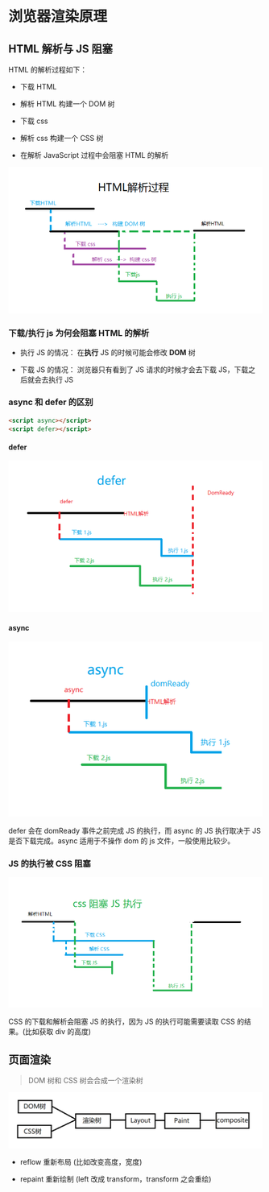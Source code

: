 # 浏览器渲染原理

## HTML 解析与 JS 阻塞

HTML 的解析过程如下：

- 下载 HTML

- 解析 HTML 构建一个 DOM 树

- 下载 css

- 解析 css 构建一个 CSS 树

- 在解析 JavaScript 过程中会阻塞 HTML 的解析

![HTML解析过程](./image/jpxi.png)

### 下载/执行 js 为何会阻塞 HTML 的解析

- 执行 JS 的情况： 在**执行** JS 的时候可能会修改 **DOM** 树

- 下载 JS 的情况： 浏览器只有看到了 JS 请求的时候才会去下载 JS，下载之后就会去执行 JS

### async 和 defer 的区别

```html
<script async></script>
<script defer></script>
```

#### defer

![defer](./image/defer.png)

#### async

![defer](./image/async.png)

defer 会在 domReady 事件之前完成 JS 的执行，而 async 的 JS 执行取决于 JS 是否下载完成。async 适用于不操作 dom 的 js 文件，一般使用比较少。

### JS 的执行被 CSS 阻塞

![defer](./image/cssDefenseJS.png)

CSS 的下载和解析会阻塞 JS 的执行，因为 JS 的执行可能需要读取 CSS 的结果。(比如获取 div 的高度)

## 页面渲染

> DOM 树和 CSS 树会合成一个渲染树

![渲染](./image/xrr.png)

- reflow 重新布局 (比如改变高度，宽度)

- repaint 重新绘制 (left 改成 transform，transform 之会重绘)

